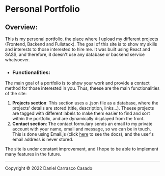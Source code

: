 # Personal Portfolio

## Overview:
This is my personal portfolio, the place where I upload my different projects (Frontend, Backend and Fullstack). The goal of this site is to show my skills and interests to those interested to hire me.
It was built using React and SASS, and therefore, it doesn't use any database or backend service whatsoever.

- ### Functionalities:
The main goal of a portfolio is to show your work and provide a contact method for those interested in you. Thus, theese are the main functionalities of the site:
  1. **Projects section**: This section uses a .json file as a database, where the projects' details are stored (title, description, links...). Theese projects are tagged with different labels to make them easier to find and sort within the portfolio, and are dynamically displayed from the front.
  2. **Contact section**: The contact formulary sends an email to my private account with your name, email and message, so we can be in touch. This is done using Email.js (click [here](https://www.emailjs.com/docs/) to see the docs), and the user's email address is never stored.
  
The site is under constant improvement, and I hope to be able to implement many features in the future.

---
Copyright &copy; 2022 Daniel Carrasco Casado